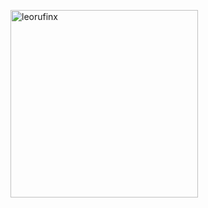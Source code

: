 <p> <img height=300 align="LEFT" src="https://github-readme-stats.vercel.app/api/top-langs/?username=leorufinx&layout=donut" alt="leorufinx" /> </p>






          
          




